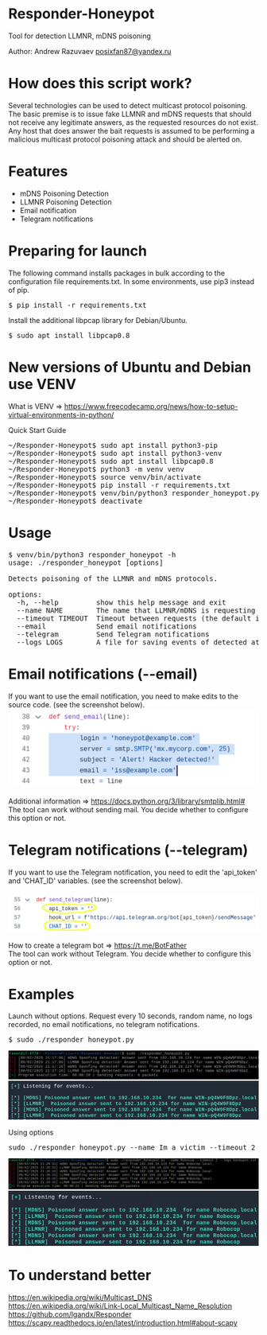 # Responder-Honeypot
Tool for detection LLMNR, mDNS poisoning

Author: Andrew Razuvaev <posixfan87@yandex.ru>

# How does this script work?
Several technologies can be used to detect multicast protocol poisoning. The basic premise is to issue fake LLMNR and mDNS requests that should not receive any legitimate answers, as the requested resources do not exist. Any host that does answer the bait requests is assumed to be performing a malicious multicast protocol poisoning attack and should be alerted on. 

# Features
- mDNS Poisoning Detection
- LLMNR Poisoning Detection
- Email notification
- Telegram notifications

# Preparing for launch
The following command installs packages in bulk according to the configuration file requirements.txt. In some environments, use pip3 instead of pip.
<pre>
$ pip install -r requirements.txt
</pre>
Install the additional libpcap library for Debian/Ubuntu.
<pre>
$ sudo apt install libpcap0.8
</pre>

# New versions of Ubuntu and Debian use VENV
What is VENV => https://www.freecodecamp.org/news/how-to-setup-virtual-environments-in-python/

Quick Start Guide
<pre>
~/Responder-Honeypot$ sudo apt install python3-pip
~/Responder-Honeypot$ sudo apt install python3-venv
~/Responder-Honeypot$ sudo apt install libpcap0.8
~/Responder-Honeypot$ python3 -m venv venv 
~/Responder-Honeypot$ source venv/bin/activate
~/Responder-Honeypot$ pip install -r requirements.txt
~/Responder-Honeypot$ venv/bin/python3 responder_honeypot.py -h
~/Responder-Honeypot$ deactivate
</pre>

# Usage
<pre>
$ venv/bin/python3 responder_honeypot -h
usage: ./responder_honeypot [options]

Detects poisoning of the LLMNR and mDNS protocols.

options:
  -h, --help         show this help message and exit
  --name NAME        The name that LLMNR/mDNS is requesting (short name, not FQDN). By default, randomly generated name.
  --timeout TIMEOUT  Timeout between requests (the default is 10 seconds)
  --email            Send email notifications
  --telegram         Send Telegram notifications
  --logs LOGS        A file for saving events of detected attacks
</pre>

# Email notifications (--email)
If you want to use the email notification, you need to make edits to the source code. (see the screenshot below). \
![alt text](https://github.com/posixfan/Responder-Honeypot/blob/main/img/email_notification.png) \
\
Additional information => https://docs.python.org/3/library/smtplib.html# \
The tool can work without sending mail. You decide whether to configure this option or not.

# Telegram notifications (--telegram)
If you want to use the Telegram notification, you need to edit the 'api_token' and 'CHAT_ID' variables. (see the screenshot below). \
\
![alt text](https://github.com/posixfan/Responder-Honeypot/blob/main/img/telegram_fix.png) \
\
How to create a telegram bot => https://t.me/BotFather \
The tool can work without Telegram. You decide whether to configure this option or not.

# Examples
Launch without options. Request every 10 seconds, random name, no logs recorded, no email notifications, no telegram notifications.
<pre>$ sudo ./responder_honeypot.py</pre>
![alt text](https://github.com/posixfan/Responder-Honeypot/blob/main/img/no_options.png)
![alt text](https://github.com/posixfan/Responder-Honeypot/blob/main/img/no_options_res.png)

Using options
<pre>sudo ./responder_honeypot.py --name Im_a_victim --timeout 2 --logs honeypot.txt</pre>
![alt text](https://github.com/posixfan/Responder-Honeypot/blob/main/img/with_options.png)
![alt text](https://github.com/posixfan/Responder-Honeypot/blob/main/img/with_options_res.png)

# To understand better
https://en.wikipedia.org/wiki/Multicast_DNS \
https://en.wikipedia.org/wiki/Link-Local_Multicast_Name_Resolution \
https://github.com/lgandx/Responder \
https://scapy.readthedocs.io/en/latest/introduction.html#about-scapy
